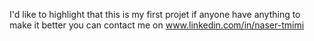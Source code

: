 I'd like to highlight that this is my first projet
if anyone have anything to make it better you can contact me on www.linkedin.com/in/naser-tmimi
